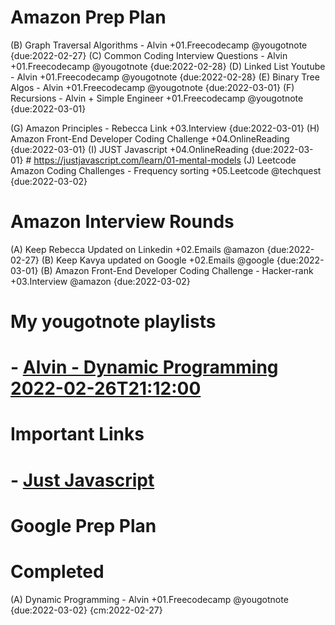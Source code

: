 # Amazon Prep Plan

(B) Graph Traversal Algorithms - Alvin +01.Freecodecamp @yougotnote {due:2022-02-27}
(C) Common Coding Interview Questions - Alvin +01.Freecodecamp @yougotnote {due:2022-02-28}
(D) Linked List Youtube - Alvin +01.Freecodecamp @yougotnote {due:2022-02-28}
(E) Binary Tree Algos - Alvin +01.Freecodecamp @yougotnote {due:2022-03-01}
(F) Recursions - Alvin + Simple Engineer +01.Freecodecamp @yougotnote {due:2022-03-01}

(G) Amazon Principles - Rebecca Link +03.Interview {due:2022-03-01}
(H) Amazon Front-End Developer Coding Challenge +04.OnlineReading {due:2022-03-01}
(I) JUST Javascript +04.OnlineReading {due:2022-03-01}
                        # https://justjavascript.com/learn/01-mental-models
(J) Leetcode Amazon Coding Challenges - Frequency sorting +05.Leetcode @techquest {due:2022-03-02}


# Amazon Interview Rounds
(A) Keep Rebecca Updated on Linkedin +02.Emails @amazon {due:2022-02-27}
(B) Keep Kavya updated on Google +02.Emails @google {due:2022-03-01} 
(B) Amazon Front-End Developer Coding Challenge - Hacker-rank +03.Interview @amazon {due:2022-03-02}


# My yougotnote playlists

# - [Alvin - Dynamic Programming 2022-02-26T21:12:00](https://app.yougotnote.com/#/playlist/621acae0e33dcf0016c739dd)

# Important Links
# - [Just Javascript](https://justjavascript.com/learn/01-mental-models)


# Google Prep Plan


# Completed
(A) Dynamic Programming - Alvin +01.Freecodecamp @yougotnote {due:2022-03-02} {cm:2022-02-27}